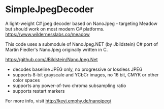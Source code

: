 # SimpleJpegDecoder
A light-weight C# jpeg decoder based on NanoJpeg - targeting Meadow but should work on most modern C# platforms. https://www.wildernesslabs.co/meadow


This code uses a submodule of NanoJpeg.NET (by Jbildstein) C# port of Martin Fiedler's NanoJpeg originally written in C. 

https://github.com/JBildstein/NanoJpeg.Net

- decodes baseline JPEG only, no progressive or lossless JPEG
- supports 8-bit grayscale and YCbCr images, no 16 bit, CMYK or other color spaces
- supports any power-of-two chroma subsampling ratio
- supports restart markers

For more info, visit http://keyj.emphy.de/nanojpeg/
